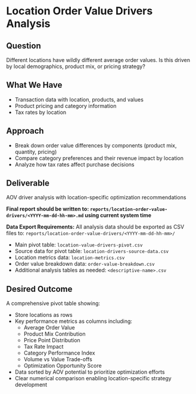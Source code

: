 # Location Order Value Drivers Analysis

## Question
Different locations have wildly different average order values. Is this driven by local demographics, product mix, or pricing strategy?

## What We Have
- Transaction data with location, products, and values
- Product pricing and category information
- Tax rates by location

## Approach
- Break down order value differences by components (product mix, quantity, pricing)
- Compare category preferences and their revenue impact by location
- Analyze how tax rates affect purchase decisions

## Deliverable
AOV driver analysis with location-specific optimization recommendations

**Final report should be written to: `reports/location-order-value-drivers/<YYYY-mm-dd-hh-mm>.md` using current system time**

**Data Export Requirements:**
All analysis data should be exported as CSV files to: `reports/location-order-value-drivers/<YYYY-mm-dd-hh-mm>/`
- Main pivot table: `location-value-drivers-pivot.csv`
- Source data for pivot table: `location-drivers-source-data.csv`
- Location metrics data: `location-metrics.csv`
- Order value breakdown data: `order-value-breakdown.csv`
- Additional analysis tables as needed: `<descriptive-name>.csv`

## Desired Outcome
A comprehensive pivot table showing:
- Store locations as rows
- Key performance metrics as columns including:
  - Average Order Value
  - Product Mix Contribution
  - Price Point Distribution
  - Tax Rate Impact
  - Category Performance Index
  - Volume vs Value Trade-offs
  - Optimization Opportunity Score
- Data sorted by AOV potential to prioritize optimization efforts
- Clear numerical comparison enabling location-specific strategy development